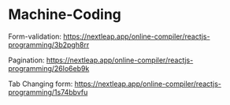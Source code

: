 # Machine-Coding
Form-validation: https://nextleap.app/online-compiler/reactjs-programming/3b2pgh8rr

Pagination: https://nextleap.app/online-compiler/reactjs-programming/26lo6eb9k

Tab Changing form: https://nextleap.app/online-compiler/reactjs-programming/1s74bbvfu
